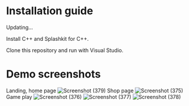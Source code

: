 # Installation guide
Updating...

Install C++ and Splashkit for C++.

Clone this repository and run with Visual Studio.

# Demo screenshots
Landing, home page
![Screenshot (379)](https://github.com/KhueHoangMinh/Cyberpunk_7702_2/assets/120011896/b6fbf358-51a3-48db-8ea8-148a1fa20a5b)
Shop page
![Screenshot (375)](https://github.com/KhueHoangMinh/Cyberpunk_7702_2/assets/120011896/a0ee1a30-cf01-4c79-ad66-68eaae0527a7)
Game play
![Screenshot (376)](https://github.com/KhueHoangMinh/Cyberpunk_7702_2/assets/120011896/fcfbb91f-9c0f-4263-a81e-cf0f311aae21)
![Screenshot (377)](https://github.com/KhueHoangMinh/Cyberpunk_7702_2/assets/120011896/136d5cd4-85ee-4842-99a6-8f06527bde67)
![Screenshot (378)](https://github.com/KhueHoangMinh/Cyberpunk_7702_2/assets/120011896/4caeac7a-ea59-4aed-9417-bae75b6b1ef4)
